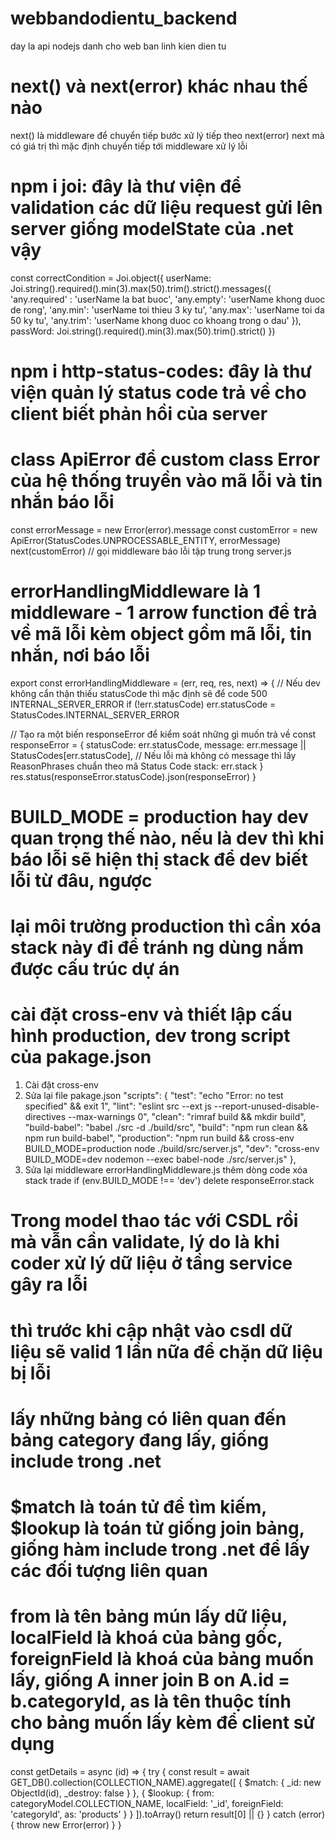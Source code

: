 # webbandodientu_backend
day la api nodejs danh cho web ban linh kien dien tu

# next() và next(error) khác nhau thế nào
next() là middleware để chuyển tiếp bước xử lý tiếp theo
next(error) next mà có giá trị thì mặc định chuyển tiếp tới middleware xử lý lỗi

# npm i joi: đây là thư viện để validation các dữ liệu request gửi lên server giống modelState của .net vậy
const correctCondition = Joi.object({
            userName: Joi.string().required().min(3).max(50).trim().strict().messages({
                'any.required' : 'userName la bat buoc',
                'any.empty': 'userName khong duoc de rong',
                'any.min': 'userName toi thieu 3 ky tu',
                'any.max': 'userName toi da 50 ky tu',
                'any.trim': 'userName khong duoc co khoang trong o dau'
            }),
            passWord: Joi.string().required().min(3).max(50).trim().strict()
        })

# npm i http-status-codes: đây là thư viện quản lý status code trả về cho client biết phản hồi của server

# class ApiError để custom class Error của hệ thống truyền vào mã lỗi và tin nhắn báo lỗi
const errorMessage = new Error(error).message
const customError = new ApiError(StatusCodes.UNPROCESSABLE_ENTITY, errorMessage)
next(customError) // gọi middleware báo lỗi tập trung trong server.js

# errorHandlingMiddleware là 1 middleware - 1 arrow function để trả về mã lỗi kèm object gồm mã lỗi, tin nhắn, nơi báo lỗi
export const errorHandlingMiddleware = (err, req, res, next) => {
  // Nếu dev không cẩn thận thiếu statusCode thì mặc định sẽ để code 500 INTERNAL_SERVER_ERROR
  if (!err.statusCode) err.statusCode = StatusCodes.INTERNAL_SERVER_ERROR

  // Tạo ra một biến responseError để kiểm soát những gì muốn trả về
  const responseError = {
    statusCode: err.statusCode,
    message: err.message || StatusCodes[err.statusCode], // Nếu lỗi mà không có message thì lấy ReasonPhrases chuẩn theo mã Status Code
    stack: err.stack
  }
  res.status(responseError.statusCode).json(responseError)
}

# BUILD_MODE = production hay dev quan trọng thế nào, nếu là dev thì khi báo lỗi sẽ hiện thị stack để dev biết lỗi từ đâu, ngược
# lại môi trường production thì cần xóa stack này đi để tránh ng dùng nắm được cấu trúc dự án
# cài đặt cross-env và thiết lập cấu hình production, dev trong script của pakage.json
1. Cài đặt cross-env
2. Sửa lại file pakage.json
"scripts": {
    "test": "echo \"Error: no test specified\" && exit 1",
    "lint": "eslint src --ext js --report-unused-disable-directives --max-warnings 0",
    "clean": "rimraf build && mkdir build",
    "build-babel": "babel ./src -d ./build/src",
    "build": "npm run clean && npm run build-babel",
    "production": "npm run build && cross-env BUILD_MODE=production node ./build/src/server.js",
    "dev": "cross-env BUILD_MODE=dev nodemon --exec babel-node ./src/server.js"
  },
3. Sửa lại middleware errorHandlingMiddleware.js thêm dòng code xóa stack trade
if (env.BUILD_MODE !== 'dev') delete responseError.stack

# Trong model thao tác với CSDL rồi mà vẫn cần validate, lý do là khi coder xử lý dữ liệu ở tầng service gây ra lỗi 
# thì trước khi cập nhật vào csdl dữ liệu sẽ valid 1 lần nữa để chặn dữ liệu bị lỗi 

# lấy những bảng có liên quan đến bảng category đang lấy, giống include trong .net 
# $match là toán tử để tìm kiếm, $lookup là toán tử giống join bảng, giống hàm include trong .net để lấy các đối tượng liên quan
# from là tên bảng mún lấy dữ liệu, localField là khoá của bảng gốc, foreignField là khoá của bảng muốn lấy, giống A inner join B on A.id = b.categoryId, as là tên thuộc tính cho bảng muốn lấy kèm để client sử dụng
const getDetails = async (id) => {
  try {
    const result = await GET_DB().collection(COLLECTION_NAME).aggregate([
      { $match: {
        _id: new ObjectId(id),
        _destroy: false
      } },
      { $lookup: {
        from: categoryModel.COLLECTION_NAME,
        localField: '_id',
        foreignField: 'categoryId',
        as: 'products'
      } }
    ]).toArray()
    return result[0] || {}
  } catch (error) {
    throw new Error(error)
  }
}
